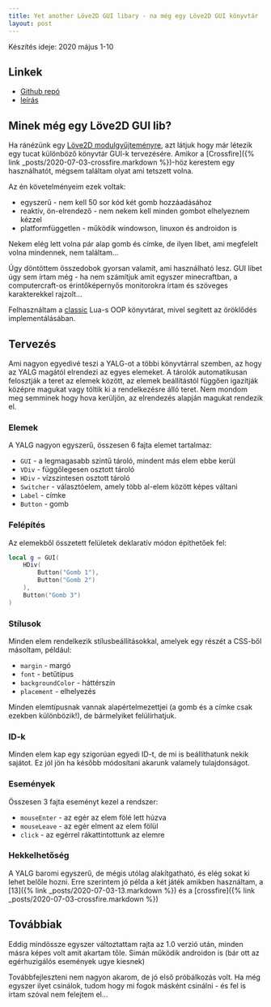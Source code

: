 ```yaml
---
title: Yet another Löve2D GUI libary - na még egy Löve2D GUI könyvtár
layout: post
---
```


Készítés ideje: 2020 május 1-10

## Linkek

- [Github repó](https://github.com/Sasszem/yalg)
- [leírás](https://github.com/Sasszem/yalg/blob/master/TUTORIAL.MD)

## Minek még egy Löve2D GUI lib?

Ha ránézünk egy [Löve2D modulgyűjteményre](https://github.com/love2d-community/awesome-love2d#ui), azt látjuk hogy már létezik egy tucat különböző könyvtár GUI-k tervezésére. Amikor a [Crossfire]({% link _posts/2020-07-03-crossfire.markdown %})-höz kerestem egy használhatót, mégsem találtam olyat ami tetszett volna.

Az én követelményeim ezek voltak:

- egyszerű - nem kell 50 sor kód két gomb hozzáadásához
- reaktív, ön-elrendező - nem nekem kell minden gombot elhelyeznem kézzel
- platformfüggetlen - működik windowson, linuxon és androidon is

Nekem elég lett volna pár alap gomb és címke, de ilyen libet, ami megfelelt volna mindennek, nem találtam...

Úgy döntöttem összedobok gyorsan valamit, ami használható lesz. GUI libet úgy sem írtam még - ha nem számítjuk amit egyszer minecraftban, a computercraft-os érintőképernyős monitorokra írtam és szöveges karakterekkel rajzolt...

Felhasználtam a [classic](https://github.com/rxi/classic) Lua-s OOP könyvtárat, mivel segített az öröklődés implementálásában.

## Tervezés

Ami nagyon egyedivé teszi a YALG-ot a többi könyvtárral szemben, az hogy az YALG magától elrendezi az egyes elemeket. A tárolók automatikusan felosztják a teret az elemek között, az elemek beállítástól függően igazítják középre magukat vagy töltik ki a rendelkezésre álló teret. Nem mondom meg semminek hogy hova kerüljön, az elrendezés alapján magukat rendezik el.

### Elemek

A YALG nagyon egyszerű, összesen 6 fajta elemet tartalmaz:

- `GUI` - a legmagasabb szintű tároló, mindent más elem ebbe kerül
- `VDiv` - függőlegesen osztott tároló
- `HDiv` - vízszintesen osztott tároló
- `Switcher` - választóelem, amely több al-elem között képes váltani
- `Label` - címke
- `Button` - gomb


### Felépítés

Az elemekből összetett felületek deklaratív módon építhetőek fel:

```lua
local g = GUI(
    HDiv(
        Button("Gomb 1"),
        Button("Gomb 2")
    ),
    Button("Gomb 3")
)
```

### Stílusok

Minden elem rendelkezik stílusbeállításokkal, amelyek egy részét a CSS-ből másoltam, például:

- `margin` - margó
- `font` - betűtípus
- `backgroundColor` - háttérszín
- `placement` - elhelyezés

Minden elemtípusnak vannak alapértelmezettjei (a gomb és a címke csak ezekben különbözik!), de bármelyiket felülírhatjuk.

### ID-k

Minden elem kap egy szigorúan egyedi ID-t, de mi is beállíthatunk nekik sajátot. Ez jól jön ha később módosítani akarunk valamely tulajdonságot.

### Események

Összesen 3 fajta eseményt kezel a rendszer:

- `mouseEnter` - az egér az elem fölé lett húzva
- `mouseLeave` - az egér elment az elem fölül
- `click` - az egérrel rákattintottunk az elemre

### Hekkelhetőség

A YALG baromi egyszerű, de mégis utólag alakítgatható, és elég sokat ki lehet belőle hozni. Erre szerintem jó példa a két játék amikben használtam, a [13]({% link _posts/2020-07-03-13.markdown %}) és a [crossfire]({% link _posts/2020-07-03-crossfire.markdown %})

## Továbbiak

Eddig mindössze egyszer változtattam rajta az 1.0 verzió után, minden másra képes volt amit akartam tőle. Simán működik androidon is (bár ott az egérhuzigálós események ugye kiesnek)

Továbbfejleszteni nem nagyon akarom, de jó első próbálkozás volt. Ha még egyszer ilyet csinálok, tudom hogy mi fogok másként csinálni - és fel is írtam szóval nem felejtem el...